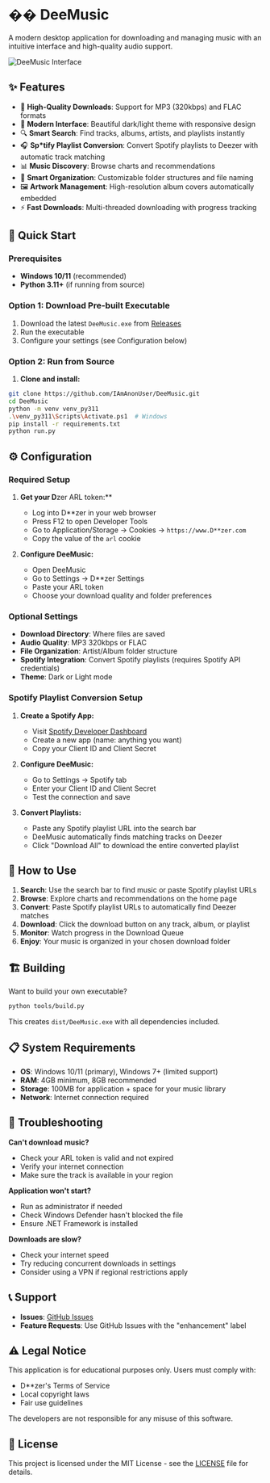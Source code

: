 # �� DeeMusic

A modern desktop application for downloading and managing music with an intuitive interface and high-quality audio support.

![DeeMusic Interface](docs/screenshot.png)

## ✨ Features

- 🎵 **High-Quality Downloads**: Support for MP3 (320kbps) and FLAC formats
- 🎨 **Modern Interface**: Beautiful dark/light theme with responsive design
- 🔍 **Smart Search**: Find tracks, albums, artists, and playlists instantly
- 🎧 **Sp*tify Playlist Conversion**: Convert Spotify playlists to Deezer with automatic track matching
- 📊 **Music Discovery**: Browse charts and recommendations
- 📁 **Smart Organization**: Customizable folder structures and file naming
- 🖼️ **Artwork Management**: High-resolution album covers automatically embedded
- ⚡ **Fast Downloads**: Multi-threaded downloading with progress tracking

## 🚀 Quick Start

### Prerequisites
- **Windows 10/11** (recommended)
- **Python 3.11+** (if running from source)

### Option 1: Download Pre-built Executable
1. Download the latest `DeeMusic.exe` from [Releases](https://github.com/IAmAnonUser/DeeMusic/releases)
2. Run the executable
3. Configure your settings (see Configuration below)

### Option 2: Run from Source
1. **Clone and install:**
```bash
git clone https://github.com/IAmAnonUser/DeeMusic.git
cd DeeMusic
python -m venv venv_py311
.\venv_py311\Scripts\Activate.ps1  # Windows
pip install -r requirements.txt
python run.py
```

## ⚙️ Configuration

### Required Setup
1. **Get your D**zer ARL token:**
   - Log into D**zer in your web browser
   - Press F12 to open Developer Tools
   - Go to Application/Storage → Cookies → `https://www.D**zer.com`
   - Copy the value of the `arl` cookie

2. **Configure DeeMusic:**
   - Open DeeMusic
   - Go to Settings → D**zer Settings
   - Paste your ARL token
   - Choose your download quality and folder preferences

### Optional Settings
- **Download Directory**: Where files are saved
- **Audio Quality**: MP3 320kbps or FLAC
- **File Organization**: Artist/Album folder structure
- **Spotify Integration**: Convert Spotify playlists (requires Spotify API credentials)
- **Theme**: Dark or Light mode

### Spotify Playlist Conversion Setup
1. **Create a Spotify App:**
   - Visit [Spotify Developer Dashboard](https://developer.spotify.com/dashboard)
   - Create a new app (name: anything you want)
   - Copy your Client ID and Client Secret

2. **Configure DeeMusic:**
   - Go to Settings → Spotify tab
   - Enter your Client ID and Client Secret
   - Test the connection and save

3. **Convert Playlists:**
   - Paste any Spotify playlist URL into the search bar
   - DeeMusic automatically finds matching tracks on Deezer
   - Click "Download All" to download the entire converted playlist

## 🎯 How to Use

1. **Search**: Use the search bar to find music or paste Spotify playlist URLs
2. **Browse**: Explore charts and recommendations on the home page
3. **Convert**: Paste Spotify playlist URLs to automatically find Deezer matches
4. **Download**: Click the download button on any track, album, or playlist
5. **Monitor**: Watch progress in the Download Queue
6. **Enjoy**: Your music is organized in your chosen download folder

## 🏗️ Building

Want to build your own executable?

```bash
python tools/build.py
```

This creates `dist/DeeMusic.exe` with all dependencies included.

## 📋 System Requirements

- **OS**: Windows 10/11 (primary), Windows 7+ (limited support)
- **RAM**: 4GB minimum, 8GB recommended
- **Storage**: 100MB for application + space for your music library
- **Network**: Internet connection required

## 🐛 Troubleshooting

**Can't download music?**
- Check your ARL token is valid and not expired
- Verify your internet connection
- Make sure the track is available in your region

**Application won't start?**
- Run as administrator if needed
- Check Windows Defender hasn't blocked the file
- Ensure .NET Framework is installed

**Downloads are slow?**
- Check your internet speed
- Try reducing concurrent downloads in settings
- Consider using a VPN if regional restrictions apply

## 📞 Support

- **Issues**: [GitHub Issues](https://github.com/IAmAnonUser/DeeMusic/issues)
- **Feature Requests**: Use GitHub Issues with the "enhancement" label

## ⚠️ Legal Notice

This application is for educational purposes only. Users must comply with:
- D**zer's Terms of Service
- Local copyright laws
- Fair use guidelines

The developers are not responsible for any misuse of this software.

## 📄 License

This project is licensed under the MIT License - see the [LICENSE](LICENSE) file for details.



